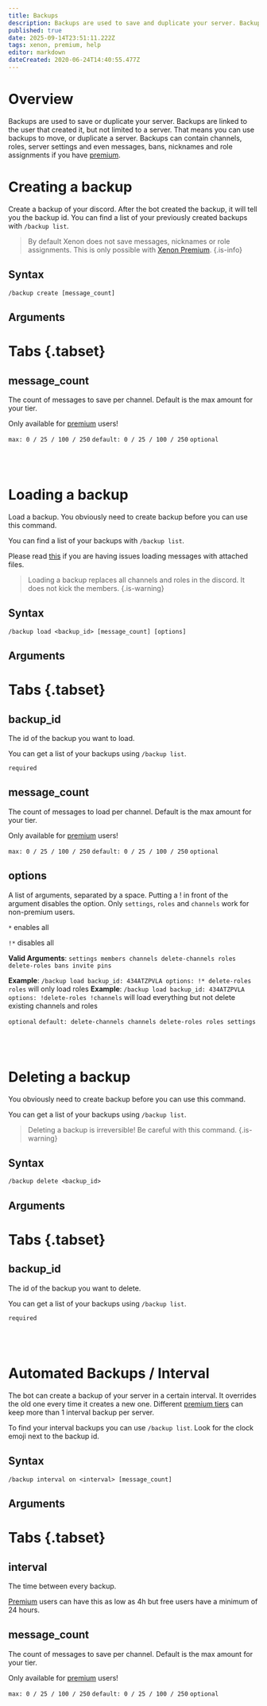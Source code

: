 ```yaml
---
title: Backups
description: Backups are used to save and duplicate your server. Backups are limited to the user that created it, but not limited to a server. That means you can use backups to move, or duplicate a server.
published: true
date: 2025-09-14T23:51:11.222Z
tags: xenon, premium, help
editor: markdown
dateCreated: 2020-06-24T14:40:55.477Z
---
```


# Overview

Backups are used to save or duplicate your server. Backups are linked to the user that created it, but not limited to a server. That means you can use backups to move, or duplicate a server.
Backups can contain channels, roles, server settings and even messages, bans, nicknames and role assignments if you have [premium](/premium).

# Creating a backup
Create a backup of your discord. After the bot created the backup, it will tell you the backup id. You can find a list of your previously created backups with `/backup list`.

> By default Xenon does not save messages, nicknames or role assignments. This is only possible with [Xenon Premium](/premium).
{.is-info}

## Syntax

`/backup create [message_count]`

## Arguments

# Tabs {.tabset}
## message_count

The count of messages to save per channel. Default is the max amount for your tier.

Only available for [premium](/premium) users!

`max: 0 / 25 / 100 / 250` `default: 0 / 25 / 100 / 250` `optional`

<br /><br />

# Loading a backup
Load a backup. You obviously need to create backup before you can use this command.

You can find a list of your backups with `/backup list`.

Please read [this](/en/help/attachment-limitations) if you are having issues loading messages with attached files.

> Loading a backup replaces all channels and roles in the discord. It does not kick the members.
{.is-warning}

## Syntax

`/backup load <backup_id> [message_count] [options]`

## Arguments

# Tabs {.tabset}
## backup_id

The id of the backup you want to load. 

You can get a list of your backups using `/backup list`.

`required`

## message_count

The count of messages to load per channel. Default is the max amount for your tier.

Only available for [premium](/premium) users!

`max: 0 / 25 / 100 / 250` `default: 0 / 25 / 100 / 250` `optional`

## options

A list of arguments, separated by a space. Putting a ! in front of the argument disables the option.
Only `settings`, `roles` and `channels` work for non-premium users.

`*` enables all

`!*` disables all

**Valid Arguments**: `settings members channels delete-channels roles delete-roles bans invite pins`

**Example**: `/backup load backup_id: 434ATZPVLA options: !* delete-roles roles` will only load roles
**Example**: `/backup load backup_id: 434ATZPVLA options: !delete-roles !channels` will load everything but not delete existing channels and roles

`optional` `default: delete-channels channels delete-roles roles settings`

<br /><br />

# Deleting a backup

You obviously need to create backup before you can use this command.

You can get a list of your backups using `/backup list`.

> Deleting a backup is irreversible! Be careful with this command.
{.is-warning}

## Syntax

`/backup delete <backup_id>`

## Arguments

# Tabs {.tabset}
## backup_id

The id of the backup you want to delete. 

You can get a list of your backups using `/backup list`.

`required`

<br /><br />

# Automated Backups / Interval

The bot can create a backup of your server in a certain interval. It overrides the old one every time it creates a new one. Different [premium tiers](https://wiki.xenon.bot/en/premium#xenon-tiers) can keep more than 1 interval backup per server.

To find your interval backups you can use `/backup list`. Look for the clock emoji next to the backup id.

## Syntax

`/backup interval on <interval> [message_count]`

## Arguments

# Tabs {.tabset}
## interval

The time between every backup.

[Premium](https://wiki.xenon.bot/en/premium#xenon-tiers) users can have this as low as 4h but free users have a minimum of 24 hours.

## message_count

The count of messages to save per channel. Default is the max amount for your tier.

Only available for [premium](/premium) users!

`max: 0 / 25 / 100 / 250` `default: 0 / 25 / 100 / 250` `optional`
